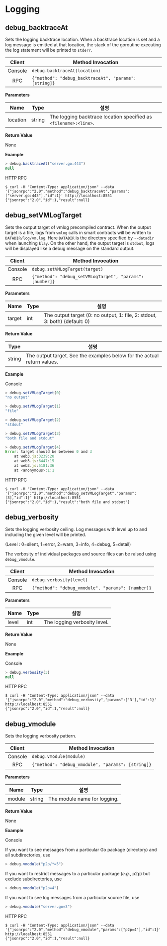 # Logging

## debug_backtraceAt

Sets the logging backtrace location. When a backtrace location is set and a log message is emitted at that location, the stack of the goroutine executing the log statement will be printed to `stderr`.

| Client  | Method Invocation                                     |
|:-------:| ----------------------------------------------------- |
| Console | `debug.backtraceAt(location)`                         |
|   RPC   | `{"method": "debug_backtraceAt", "params": [string]}` |

**Parameters**

| Name     | Type   | 설명                                                                           |
| -------- | ------ | ---------------------------------------------------------------------------- |
| location | string | The logging backtrace location specified as `<filename>:<line>`. |

**Return Value**

None

**Example**

``` javascript
> debug.backtraceAt("server.go:443")
null
```

HTTP RPC

```shell
$ curl -H "Content-Type: application/json" --data '{"jsonrpc":"2.0","method":"debug_backtraceAt","params":["server.go:443"],"id":1}' http://localhost:8551
{"jsonrpc":"2.0","id":1,"result":null}
```


## debug_setVMLogTarget

Sets the output target of vmlog precompiled contract.  When the output target is a file, logs from `vmlog` calls in smart contracts will be written to `DATADIR/log/vm.log`.  Here `DATADIR` is the directory specified by `--datadir` when launching `klay`.  On the other hand, the output target is `stdout`, logs will be displayed like a debug message on the standard output.

| Client  | Method Invocation                                        |
|:-------:| -------------------------------------------------------- |
| Console | `debug.setVMLogTarget(target)`                           |
|   RPC   | `{"method": "debug_setVMLogTarget", "params": [number]}` |

**Parameters**

| Name   | Type | 설명                                                                         |
| ------ | ---- | -------------------------------------------------------------------------- |
| target | int  | The output target (0: no output, 1: file, 2: stdout, 3: both) (default: 0) |

**Return Value**

| Type   | 설명                                                                       |
| ------ | ------------------------------------------------------------------------ |
| string | The output target.  See the examples below for the actual return values. |

**Example**

Console
```javascript
> debug.setVMLogTarget(0)
"no output"

> debug.setVMLogTarget(1)
"file"

> debug.setVMLogTarget(2)
"stdout"

> debug.setVMLogTarget(3)
"both file and stdout"

> debug.setVMLogTarget(4)
Error: target should be between 0 and 3
    at web3.js:3239:20
    at web3.js:6447:15
    at web3.js:5181:36
    at <anonymous>:1:1
```
HTTP RPC
```shell
$ curl -H "Content-Type: application/json" --data '{"jsonrpc":"2.0","method":"debug_setVMLogTarget","params":[3],"id":1}' http://localhost:8551
{"jsonrpc":"2.0","id":1,"result":"both file and stdout"}
```


## debug_verbosity

Sets the logging verbosity ceiling. Log messages with level up to and including the given level will be printed.

(Level :  0=silent, 1=error, 2=warn, 3=info, 4=debug, 5=detail)

The verbosity of individual packages and source files can be raised using `debug_vmodule`.

| Client  | Method Invocation                                 |
|:-------:| ------------------------------------------------- |
| Console | `debug.verbosity(level)`                          |
|   RPC   | `{"method": "debug_vmodule", "params": [number]}` |

**Parameters**

| Name  | Type | 설명                           |
| ----- | ---- | ---------------------------- |
| level | int  | The logging verbosity level. |

**Return Value**

None

**Example**

Console
```javascript
> debug.verbosity(3)
null
```
HTTP RPC
```shell
$ curl -H "Content-Type: application/json" --data '{"jsonrpc":"2.0","method":"debug_verbosity","params":['3'],"id":1}' http://localhost:8551
{"jsonrpc":"2.0","id":1,"result":null}
```


## debug_vmodule

Sets the logging verbosity pattern.

| Client  | Method Invocation                                 |
|:-------:| ------------------------------------------------- |
| Console | `debug.vmodule(module)`                           |
|   RPC   | `{"method": "debug_vmodule", "params": [string]}` |

**Parameters**

| Name   | Type   | 설명                           |
| ------ | ------ | ---------------------------- |
| module | string | The module name for logging. |

**Return Value**

None

**Example**

Console

If you want to see messages from a particular Go package (directory) and all subdirectories, use

```javascript
> debug.vmodule("p2p/*=5")
```

If you want to restrict messages to a particular package (*e.g.*, p2p) but exclude subdirectories, use

```javascript
> debug.vmodule("p2p=4")
```

If you want to see log messages from a particular source file, use

```javascript
> debug.vmodule("server.go=3")
```

HTTP RPC

```shell
$ curl -H "Content-Type: application/json" --data '{"jsonrpc":"2.0","method":"debug_vmodule","params":["p2p=4"],"id":1}' http://localhost:8551
{"jsonrpc":"2.0","id":1,"result":null}
```

